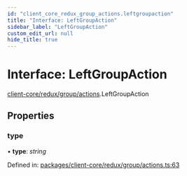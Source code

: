 ```yaml
---
id: "client_core_redux_group_actions.leftgroupaction"
title: "Interface: LeftGroupAction"
sidebar_label: "LeftGroupAction"
custom_edit_url: null
hide_title: true
---
```


# Interface: LeftGroupAction

[client-core/redux/group/actions](../modules/client_core_redux_group_actions.md).LeftGroupAction

## Properties

### type

• **type**: *string*

Defined in: [packages/client-core/redux/group/actions.ts:63](https://github.com/xr3ngine/xr3ngine/blob/5c3dcaef1/packages/client-core/redux/group/actions.ts#L63)
